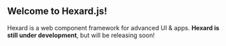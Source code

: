 ## Welcome to Hexard.js!

Hexard is a web component framework for advanced UI & apps. **Hexard is still under development**, but will be releasing soon!

